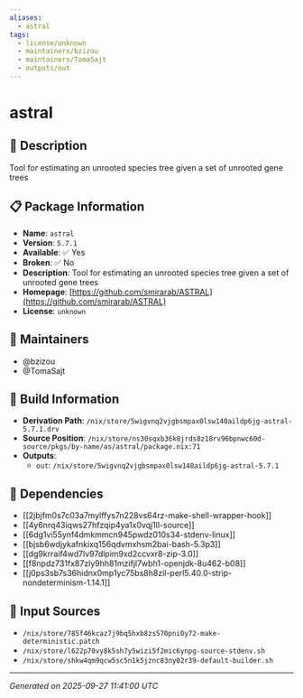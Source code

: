 ```yaml
---
aliases:
  - astral
tags:
  - license/unknown
  - maintainers/bzizou
  - maintainers/TomaSajt
  - outputs/out
---
```


# astral

## 📝 Description

Tool for estimating an unrooted species tree given a set of unrooted gene trees

## 📋 Package Information

- **Name**: `astral`
- **Version**: `5.7.1`
- **Available**: ✅ Yes
- **Broken**: ✅ No
- **Description**: Tool for estimating an unrooted species tree given a set of unrooted gene trees
- **Homepage**: [https://github.com/smirarab/ASTRAL](https://github.com/smirarab/ASTRAL)
- **License**: `unknown`
## 👥 Maintainers

- @bzizou
- @TomaSajt


## 🔧 Build Information

- **Derivation Path**: `/nix/store/5wigvnq2vjgbsmpax0lsw140aildp6jg-astral-5.7.1.drv`
- **Source Position**: `/nix/store/ns30sqxb36k8jrds8z18rv96bpnwc60d-source/pkgs/by-name/as/astral/package.nix:71`
- **Outputs**:
  - `out`:  `/nix/store/5wigvnq2vjgbsmpax0lsw140aildp6jg-astral-5.7.1`

## 🔗 Dependencies

- [[2jbjfm0s7c03a7mylffys7n228vs64rz-make-shell-wrapper-hook]]
- [[4y6nrq43iqws27hfzqip4ya1x0vqj1ll-source]]
- [[6dg1vi55ynf4dmkmmcn945pwdz010s34-stdenv-linux]]
- [[bjsb6wdjykafnkixq156qdvmxhsm2bai-bash-5.3p3]]
- [[dg9krraif4wd7lv97dlpim9xd2ccvxr8-zip-3.0]]
- [[f8npdz731fx87zly9hh81mzifjl7wbh1-openjdk-8u462-b08]]
- [[j0ps3sb7s36hidnx0mp1yc75bs8h8zil-perl5.40.0-strip-nondeterminism-1.14.1]]

## 📁 Input Sources

- `/nix/store/785f46kcaz7j9bq5hxb8zs570pni0y72-make-deterministic.patch`
- `/nix/store/l622p70vy8k5sh7y5wizi5f2mic6ynpg-source-stdenv.sh`
- `/nix/store/shkw4qm9qcw5sc5n1k5jznc83ny02r39-default-builder.sh`

---
*Generated on 2025-09-27 11:41:00 UTC*
